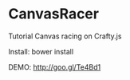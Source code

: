 CanvasRacer
===========

Tutorial Canvas racing on Crafty.js 

Install:
bower install

DEMO: http://goo.gl/Te4Bd1
